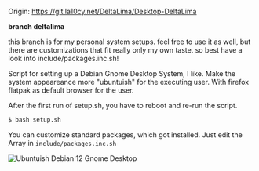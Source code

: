 Origin: https://git.la10cy.net/DeltaLima/Desktop-DeltaLima

**branch deltalima** 

this branch is for my personal system setups. feel free to use it as well, but there are customizations that fit really only my own taste. so best have a look into include/packages.inc.sh!

Script for setting up a Debian Gnome Desktop System, I like. Make the system appeareance more "ubuntuish" for the executing user. With firefox flatpak as default browser for the user.

After the first run of setup.sh, you have to reboot and re-run the script.

```bash
$ bash setup.sh
```

You can customize standard packages, which got installed. Just edit the Array in `include/packages.inc.sh`

![Ubuntuish Debian 12 Gnome Desktop](/screenshot/screenshot1.png "Ubuntuish Debian 12 Gnome Desktop")
